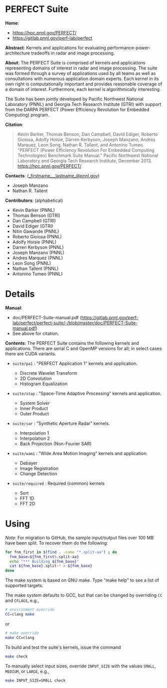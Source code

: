<!-- -*-Mode: markdown;-*- -->

<!-- $Id$ -->

PERFECT Suite
=============================================================================

**Home**:
  - https://hpc.pnnl.gov/PERFECT/
  - https://gitlab.pnnl.gov/perf-lab/perfect

**Abstract**: Kernels and applications for evaluating
performance-power-architecture tradeoffs in radar and image
processing.

**About**: The PERFECT Suite is comprised of kernels and applications
representing domains of interest in radar and image processing. The
suite was formed through a survey of applications used by all teams as
well as consultations with numerous application domain experts. Each
kernel in its own right is computationally important and provides
reasonable coverage of a domain of interest. Furthermore, each kernel
is algorithmically interesting.

The Suite has been jointly developed by Pacific Northwest National
Laboratory (PNNL) and Georgia Tech Research Institute (GTRI) with
support from the DARPA PERFECT (Power Efficiency Revolution for
Embedded Computing) program.


**Citation**:
  > Kevin Barker, Thomas Benson, Dan Campbell, David Ediger, Roberto Gioiosa, Adolfy Hoisie, Darren Kerbyson, Joseph Manzano, Andres Marquez, Leon Song, Nathan R. Tallent, and Antonino Tumeo.  "PERFECT (Power Efficiency Revolution For Embedded Computing Technologies) Benchmark Suite Manual." Pacific Northwest National Laboratory and Georgia Tech Research Institute, December 2013. https://hpc.pnnl.gov/PERFECT/


**Contacts**: (_firstname_._lastname_@pnnl.gov)
  - Joseph Manzano
  - Nathan R. Tallent


**Contributors**: (alphabetical)
  - Kevin Barker (PNNL)
  - Thomas Benson (GTRI)
  - Dan Campbell (GTRI)
  - David Ediger (GTRI)
  - Nitin Gawande (PNNL)
  - Roberto Gioiosa (PNNL)
  - Adolfy Hoisie (PNNL)
  - Darren Kerbyson (PNNL)
  - Joseph Manzano (PNNL)
  - Andres Marquez (PNNL)
  - Leon Song (PNNL)
  - Nathan Tallent (PNNL)
  - Antonino Tumeo (PNNL)



Details
=============================================================================

**Manual**:
  - doc/PERFECT-Suite-manual.pdf (https://gitlab.pnnl.gov/perf-lab/perfect/perfect-suite/-/blob/master/doc/PERFECT-Suite-manual.pdf)
  - See above for citation.


**Contents**: The PERFECT Suite contains the following kernels and
applications.  There are serial C and OpenMP versions for all; in
select cases there are CUDA variants.

- `suite/pa1` : "PERFECT Application 1" kernels and application.
  - Discrete Wavelet Transform
  - 2D Convolution
  - Histogram Equalization

- `suite/stap`  : "Space-Time Adaptive Processing" kernels and application.
  - System Solver
  - Inner Product
  - Outer Product

- `suite/sar` : "Synthetic Aperture Radar" kernels.
  - Interpolation 1
  - Interpolation 2
  - Back Projection (Non-Fourier SAR)

- `suite/wami` : "Wide Area Motion Imaging" kernels and application.
  - Debayer
  - Image Registration
  - Change Detection

- `suite/required` : Required (common) kernels
  - Sort
  - FFT 1D
  - FFT 2D


Using
=============================================================================

*Note*: For migration to GitHub, the sample input/output files over 100 MB have been split. To recover them do the following:
  ```sh
  for fnm_first in $(find . -name "*.split-aa") ; do
    fnm_base=${fnm_first%.split-aa}
    echo "*** Building ${fnm_base}"
    cat ${fnm_base}.split-* > ${fnm_base}
  done
  ```

The make system is based on GNU make.  Type "make help" to see a list of
supported targets.

The make system defaults to GCC, but that can be changed by overriding
`CC` and `CFLAGS`, e.g.,
  ```sh
  # environment override
  CC=clang make
  ```
or
  ```sh
  # make override
  make CC=clang
  ```

To build and test the suite's kernels, issue the command
  ```sh
  make check
  ```
To manually select input sizes, override `INPUT_SIZE` with the values
`SMALL`, `MEDIUM`, or `LARGE`, e.g.,
  ```sh
  make INPUT_SIZE=SMALL check
  ```

